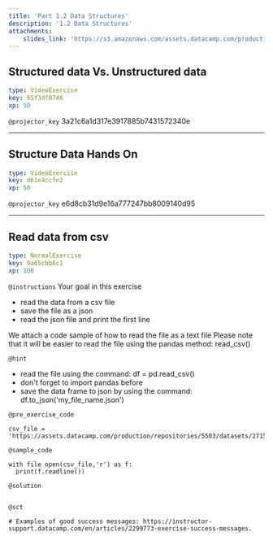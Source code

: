 ```yaml
---
title: 'Part 1.2 Data Structures'
description: '1.2 Data Structures'
attachments:
    slides_link: 'https://s3.amazonaws.com/assets.datacamp.com/production/course_22747/slides/chapter4.pdf'
---
```


## Structured data Vs. Unstructured data

```yaml
type: VideoExercise
key: 05f3df0746
xp: 50
```

`@projector_key`
3a21c6a1d317e3917885b7431572340e

---

## Structure Data Hands On

```yaml
type: VideoExercise
key: d61e4ccfe2
xp: 50
```

`@projector_key`
e6d8cb31d9e16a777247bb8009140d95

---

## Read data from csv

```yaml
type: NormalExercise
key: 9a65cbb6c1
xp: 100
```

<!-- Guidelines for contexts: https://instructor-support.datacamp.com/en/articles/2375526-course-coding-exercises. -->

`@instructions`
Your goal in this exercise
- read the data from a csv file 
- save the file as a json 
- read the json file and print the first line 

We attach a code sample of how to read the file as a text file
Please note that it will be easier to read the file using the pandas method: read_csv()

`@hint`
<!-- Examples of good hints: https://instructor-support.datacamp.com/en/articles/2379164-hints-best-practices. -->
- read the file using the command: df = pd.read_csv()
- don't forget to import pandas before
- save the data frame to json by using the command: df.to_json('my_file_name.json')

`@pre_exercise_code`
```{python}
csv_file = 'https://assets.datacamp.com/production/repositories/5503/datasets/271580220b9d9f5d16bd1b56fb6eff6be522ac9a/csv_data_100.csv'

```

`@sample_code`
```{python}
with file open(csv_file,'r') as f:
  print(f.readline())
```

`@solution`
```{python}

```

`@sct`
```{python}
# Examples of good success messages: https://instructor-support.datacamp.com/en/articles/2299773-exercise-success-messages.
```
